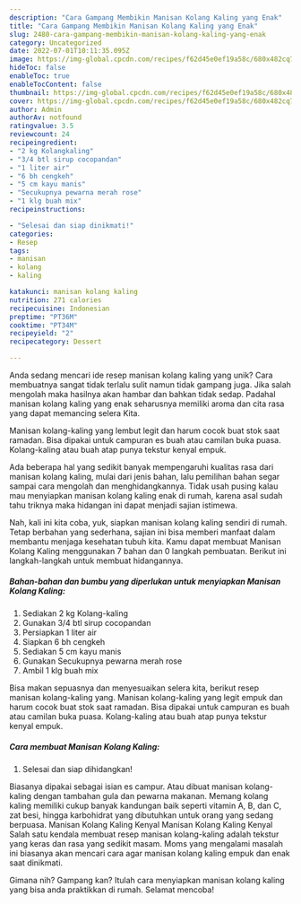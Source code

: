 ```yaml
---
description: "Cara Gampang Membikin Manisan Kolang Kaling yang Enak"
title: "Cara Gampang Membikin Manisan Kolang Kaling yang Enak"
slug: 2480-cara-gampang-membikin-manisan-kolang-kaling-yang-enak
category: Uncategorized
date: 2022-07-01T10:11:35.095Z
image: https://img-global.cpcdn.com/recipes/f62d45e0ef19a58c/680x482cq70/manisan-kolang-kaling-foto-resep-utama.jpg
hideToc: false
enableToc: true
enableTocContent: false
thumbnail: https://img-global.cpcdn.com/recipes/f62d45e0ef19a58c/680x482cq70/manisan-kolang-kaling-foto-resep-utama.jpg
cover: https://img-global.cpcdn.com/recipes/f62d45e0ef19a58c/680x482cq70/manisan-kolang-kaling-foto-resep-utama.jpg
author: Admin
authorAv: notfound
ratingvalue: 3.5
reviewcount: 24
recipeingredient:
- "2 kg Kolangkaling"
- "3/4 btl sirup cocopandan"
- "1 liter air"
- "6 bh cengkeh"
- "5 cm kayu manis"
- "Secukupnya pewarna merah rose"
- "1 klg buah mix"
recipeinstructions:

- "Selesai dan siap dinikmati!"
categories:
- Resep
tags:
- manisan
- kolang
- kaling

katakunci: manisan kolang kaling 
nutrition: 271 calories
recipecuisine: Indonesian
preptime: "PT36M"
cooktime: "PT34M"
recipeyield: "2"
recipecategory: Dessert

---
```





Anda sedang mencari ide resep manisan kolang kaling yang unik? Cara membuatnya sangat tidak terlalu sulit namun tidak gampang juga. Jika salah mengolah maka hasilnya akan hambar dan bahkan tidak sedap. Padahal manisan kolang kaling yang enak seharusnya memiliki aroma dan cita rasa yang dapat memancing selera Kita.





Manisan kolang-kaling yang lembut legit dan harum cocok buat stok saat ramadan. Bisa dipakai untuk campuran es buah atau camilan buka puasa. Kolang-kaling atau buah atap punya tekstur kenyal empuk.

Ada beberapa hal yang sedikit banyak mempengaruhi kualitas rasa dari manisan kolang kaling, mulai dari jenis bahan, lalu pemilihan bahan segar sampai cara mengolah dan menghidangkannya. Tidak usah pusing kalau mau menyiapkan manisan kolang kaling enak di rumah, karena asal sudah tahu triknya maka hidangan ini dapat menjadi sajian istimewa.






Nah, kali ini kita coba, yuk, siapkan manisan kolang kaling sendiri di rumah. Tetap berbahan yang sederhana, sajian ini bisa memberi manfaat dalam membantu menjaga kesehatan tubuh kita. Kamu dapat membuat Manisan Kolang Kaling menggunakan 7 bahan dan 0 langkah pembuatan. Berikut ini langkah-langkah untuk membuat hidangannya.

<!--inarticleads1-->

##### Bahan-bahan dan bumbu yang diperlukan untuk menyiapkan Manisan Kolang Kaling:

1. Sediakan 2 kg Kolang-kaling
1. Gunakan 3/4 btl sirup cocopandan
1. Persiapkan 1 liter air
1. Siapkan 6 bh cengkeh
1. Sediakan 5 cm kayu manis
1. Gunakan Secukupnya pewarna merah rose
1. Ambil 1 klg buah mix


Bisa makan sepuasnya dan menyesuaikan selera kita, berikut resep manisan kolang-kaling yang. Manisan kolang-kaling yang legit empuk dan harum cocok buat stok saat ramadan. Bisa dipakai untuk campuran es buah atau camilan buka puasa. Kolang-kaling atau buah atap punya tekstur kenyal empuk. 

<!--inarticleads2-->

##### Cara membuat Manisan Kolang Kaling:


1. Selesai dan siap dihidangkan!

Biasanya dipakai sebagai isian es campur. Atau dibuat manisan kolang-kaling dengan tambahan gula dan pewarna makanan. Memang kolang kaling memiliki cukup banyak kandungan baik seperti vitamin A, B, dan C, zat besi, hingga karbohidrat yang dibutuhkan untuk orang yang sedang berpuasa. Manisan Kolang Kaling Kenyal Manisan Kolang Kaling Kenyal Salah satu kendala membuat resep manisan kolang-kaling adalah tekstur yang keras dan rasa yang sedikit masam. Moms yang mengalami masalah ini biasanya akan mencari cara agar manisan kolang kaling empuk dan enak saat dinikmati. 

Gimana nih? Gampang kan? Itulah cara menyiapkan manisan kolang kaling yang bisa anda praktikkan di rumah. Selamat mencoba!
